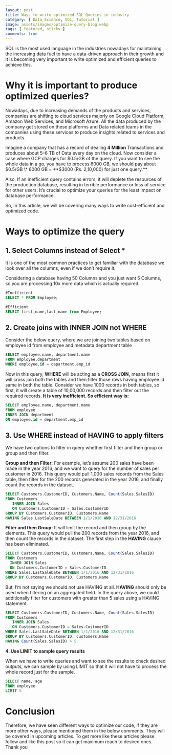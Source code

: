 ```yaml
---
layout: post
title: Ways to write optimized SQL Queries in industry
category: [ Data_Science, SQL, Tutorial ]
image: assets/images/optimize-query-blog.webp
tags: [ featured, sticky ]
comments: true
---
```


SQL is the most used language in the industries nowadays for maintaining the increasing data fuel to have a data-driven approach in their growth and It is becoming very important to write optimized and efficient queries to achieve this.

Why it is important to produce optimized queries?
=================================================

Nowadays, due to increasing demands of the products and services, companies are shifting to cloud services majorly on Google Cloud Platform, Amazon Web Services, and Microsoft Azure. All the data produced by the company get stored on these platforms and Data related teams in the companies using these services to produce insights related to services and products.

Imagine a company that has a record of dealing **4 Million** Transactions and produces about 5–6 TB of Data every day on the cloud. Now consider a case where GCP charges for $0.5/GB of the query. If you want to see the whole data in a go, you have to process 6000 GB, we should pay about $0.5/GB \* 6000 GB = **$3000 (Rs. 2,10,000) for just one query.**

Also, If an inefficient query contains errors, it will deplete the resources of the production database, resulting in terrible performance or loss of service for other users. It’s crucial to optimize your queries for the least impact on database performance.

So, In this article, we will be covering many ways to write cost-efficient and optimized code.

Ways to optimize the query
==========================

1\. Select Columns instead of Select \*
---------------------------------------

It is one of the most common practices to get familiar with the database we look over all the columns, even if we don’t require it.

Considering a database having 50 Columns and you just want 5 Columns, so you are processing 10x more data which is actually required.

```sql
#Inefficient
SELECT * FROM Employee;

#Efficient 
SELECT first_name,last_name from Employee;
```

2\. Create joins with INNER JOIN not WHERE
------------------------------------------

Consider the below query, where we are joining two tables based on employee id from employee and metadata department table

```sql
SELECT employee.name, department.name  
FROM employee,department  
WHERE employee.id = department.emp_id
```

Now in this query, **WHERE** will be acting as a **CROSS JOIN,** means first it will cross join both the tables and then filter those rows having employee id same in both the table. Consider we have 1000 records in both tables, so first, it will create a table of 10,00,000 records and then filter out the required records. **It is very inefficient. So efficient way is:**

```sql
SELECT employee.name, department.name  
FROM employee  
INNER JOIN department  
ON employee.id = department.emp_id
```

3\. Use WHERE instead of HAVING to apply filters
------------------------------------------------

We have two options to filter in query whether first filter and then group or group and then filter.

**Group and then Filter:** For example, let’s assume 200 sales have been made in the year 2016, and we want to query for the number of sales per customer in 2016. This query would pull 1,000 sales records from the Sales table, then filter for the 200 records generated in the year 2016, and finally count the records in the dataset.

```sql
SELECT Customers.CustomerID, Customers.Name, Count(Sales.SalesID)  
FROM Customers  
   INNER JOIN Sales  
   ON Customers.CustomerID = Sales.CustomerID  
GROUP BY Customers.CustomerID, Customers.Name  
HAVING Sales.LastSaleDate BETWEEN 1/1/2016 AND 12/31/2016
```

**Filter and then Group:** It will limit the record and then group by the elements. This query would pull the 200 records from the year 2016, and then count the records in the dataset. The first step in the **HAVING** clause has been eliminated.

```sql
SELECT Customers.CustomerID, Customers.Name, Count(Sales.SalesID)  
FROM Customers  
  INNER JOIN Sales  
  ON Customers.CustomerID = Sales.CustomerID  
WHERE Sales.LastSaleDate BETWEEN 1/1/2016 AND 12/31/2016
GROUP BY Customers.CustomerID, Customers.Name
```

But, I’m not saying we should not use HAVING at all. **HAVING** should only be used when filtering on an aggregated field. In the query above, we could additionally filter for customers with greater than 5 sales using a HAVING statement.

```sql
SELECT Customers.CustomerID, Customers.Name, Count(Sales.SalesID)  
FROM Customers  
   INNER JOIN Sales  
   ON Customers.CustomerID = Sales.CustomerID  
WHERE Sales.LastSaleDate BETWEEN 1/1/2016 AND 12/31/2016 
GROUP BY Customers.CustomerID, Customers.Name  
HAVING Count(Sales.SalesID) > 5
```

**4\. Use LIMIT to sample query results**

When we have to write queries and want to see the results to check desired outputs, we can sample by using LIMIT so that it will not have to process the whole record just for the sample.

```sql
SELECT name, age  
FROM employee  
LIMIT 5
```

Conclusion
==========

Therefore, we have seen different ways to optimize our code, if they are more other ways, please mentioned them in the below comments. They will be covered in upcoming articles. To get more like these articles please follow and like this post so it can get maximum reach to desired ones.  
Thank you
